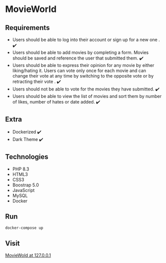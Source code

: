 # MovieWorld

## Requirements

- Users should be able to log into their account or sign up for a new one . ✔️
- Users should be able to add movies by completing a form. Movies should be saved and reference the user that submitted them. ✔️
- Users should be able to express their opinion for any movie by either liking/hating it. Users can vote only once for each movie and can change their vote at any time by switching to the opposite vote or by retracting their vote . ✔️
- Users should not be able to vote for the movies they have submitted. ✔️
- Users should be able to view the list of movies and sort them by number of likes, number of hates or date added. ✔️

## Extra

- Dockerized ✔️
- Dark Theme ✔️

## Technologies

- PHP 8.3
- HTML3
- CSS3
- Boostrap 5.0
- JavaScript
- MySQL
- Docker

## Run

```
docker-compose up
```

## Visit

[MovieWold at 127.0.0.1](http://127.0.0.1)
